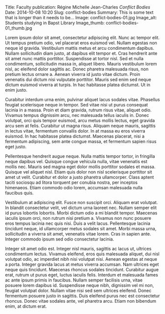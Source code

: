 Title: Faculty publication: Régine Michelle Jean-Charles <em>Conflict Bodies</em>
Date: 2014-10-08 10:20
Slug: conflict-bodies
Summary: This is some text that is longer than it needs to be...
Image: conflict-bodies-01.jpg
Image_alt: Students studying in Bapst Library
Image_thumb: conflict-bodies-01_thumb.jpg

Lorem ipsum dolor sit amet, consectetur adipiscing elit. Nunc ac tempor elit. Ut tempus pretium odio, vel placerat eros euismod vel. Nullam egestas non neque id gravida. Vestibulum mattis metus et arcu condimentum dapibus. Nullam sollicitudin diam justo, at dapibus elit tempor et. Cras hendrerit ante sit amet nunc mattis porttitor. Suspendisse at tortor nisl. Sed et nulla condimentum, sollicitudin massa in, aliquet libero. Mauris vestibulum lorem nisl, ac eleifend dolor sagittis ac. Donec pharetra malesuada risus, non pretium lectus ornare a. Aenean viverra id justo vitae dictum. Proin venenatis dui dictum nisi vulputate porttitor. Mauris sed enim sed neque dictum euismod viverra at turpis. In hac habitasse platea dictumst. Ut in enim justo.

Curabitur interdum urna enim, pulvinar aliquet lacus sodales vitae. Phasellus feugiat scelerisque neque in tempor. Sed vitae nisi ut purus consequat lacinia in a massa. Proin et diam gravida, rutrum risus vitae, aliquet odio. Vivamus tempus dignissim arcu, nec malesuada tellus iaculis in. Donec volutpat, orci quis tempor euismod, arcu metus mollis lectus, eget gravida arcu sem at felis. Curabitur ut magna risus. Aliquam neque mauris, sagittis in lectus vitae, fermentum convallis dolor. In at massa eu eros viverra euismod. In hac habitasse platea dictumst. Maecenas placerat, nisi a fermentum adipiscing, sem ante congue massa, et fermentum sapien risus eget justo.

Pellentesque hendrerit augue neque. Nulla mattis tempor tortor, in fringilla neque dapibus vel. Quisque congue vehicula nulla, vitae venenatis est mollis nec. Mauris sed magna eget dolor mollis porttitor sodales et massa. Quisque vel aliquet nisl. Etiam quis dolor non nisl scelerisque porttitor sit amet ut velit. Curabitur et dolor a justo pharetra ullamcorper. Class aptent taciti sociosqu ad litora torquent per conubia nostra, per inceptos himenaeos. Etiam commodo odio lorem, accumsan malesuada nulla faucibus quis.

Vestibulum at adipiscing elit. Fusce non suscipit orci. Aliquam erat volutpat. In blandit consectetur velit, vel dictum urna laoreet nec. Nullam semper elit id purus lobortis lobortis. Morbi dictum odio a mi blandit tempor. Maecenas iaculis ipsum orci, non rutrum nisi pretium a. Vivamus non nunc posuere eros tempus lacinia nec quis nisi. Duis a velit lacus. Pellentesque lacinia tincidunt neque, id ullamcorper metus sodales sit amet. Morbi massa urna, sollicitudin a viverra sit amet, venenatis vitae lorem. Cras in sapien ante. Integer commodo ipsum sed odio consectetur lacinia.

Integer sit amet odio est. Integer nisl mauris, sagittis ac lacus ut, ultrices condimentum lectus. Vivamus eleifend, eros quis malesuada aliquet, dui nisl volutpat odio, ac imperdiet nibh nisi volutpat nisi. Aenean egestas at neque a porta. Integer gravida lacus at metus viverra accumsan. Nam ultrices eget neque quis tincidunt. Maecenas rhoncus sodales tincidunt. Curabitur augue erat, rutrum ut purus eget, luctus iaculis felis. Interdum et malesuada fames ac ante ipsum primis in faucibus. Nullam semper facilisis urna, vitae posuere lorem dapibus id. Suspendisse neque nibh, dignissim vel mi non, feugiat volutpat dolor. Nullam vitae nisi sed sem ultrices eleifend. Donec fermentum posuere justo in sagittis. Duis eleifend purus nec est consectetur rhoncus. Donec vitae sodales ante, vel pharetra arcu. Etiam non bibendum enim, at dictum erat.